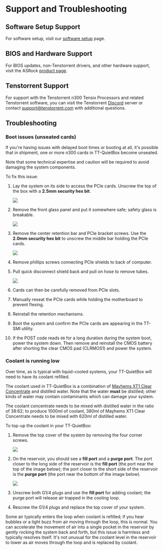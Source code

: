 # Support and Troubleshooting



## Software Setup Support

For software setup, visit our [software setup](https://docs.tenstorrent.com/getting-started/README.html) page.



## BIOS and Hardware Support

For BIOS updates, non-Tenstorrent drivers, and other hardware support, visit the ASRock [product page](https://www.asrockrack.com/general/productdetail.asp?Model=SIENAD8-2L2T#Specifications). 



## Tenstorrent Support

For support with the Tenstorrent n300 Tensix Processors and related Tenstorrent software, you can visit the Tenstorrent [Discord](https://discord.gg/tvhGzHQwaj) server or contact [support@tenstorrent.com](mailto:support@tenstorrent.com) with additional questions.



## Troubleshooting

### Boot issues (unseated cards)

If you're having issues with delayed boot times or booting at all, it's possible that in shipment, one or more n300 cards in TT-QuietBox become unseated.

Note that some technical expertise and caution will be required to avoid damaging the system components.

To fix this issue:

1. Lay the system on its side to access the PCIe cards. Unscrew the top of the box with a **2.5mm security hex bit**.

   ![](qb_1_1.jpg)

2. Remove the front glass panel and put it somewhere safe; safety glass is breakable.

   ![](qb_1_2.png)

3. Remove the center retention bar and PCIe bracket screws. Use the **2.0mm security hex bit** to unscrew the middle bar holding the PCIe cards.

   ![](qb_1_3.png)

4. Remove phillips screws connecting PCIe shields to back of computer.

5. Pull quick disconnect shield back and pull on hose to remove tubes.

   ![](qb_1_4.png)

6. Cards can then be carefully removed from PCIe slots.
7. Manually reseat the PCIe cards while holding the motherboard to prevent flexing.
8. Reinstall the retention mechanisms.
9. Boot the system and confirm the PCIe cards are appearing in the TT-SMI utility.
10. If the POST code reads `00` for a long duration during the system boot, power the system down. Then remove and reinstall the CMOS battery after shorting the clear CMOS pad (CLRMOS1) and power the system.

### Coolant is running low

Over time, as is typical with liquid-cooled systems, your TT-QuietBox will need to have its coolant refilled.

The coolant used in TT-QuietBox is a combination of [Mayhems XT1 Clear Concentrate](https://mayhems.store/mayhems-xt-1-nuke-v2-clear-concentrate-watercooling-fluid-250ml.html) and distilled water. Note that the water **must** be distilled; other kinds of water may contain contaminants which can damage your system.

The coolant concentrate needs to be mixed with distilled water in the ratio of 38:62; to produce 1000ml of coolant, 380ml of Mayhems XT1 Clear Concentrate needs to be mixed with 620ml of distilled water.

To top-up the coolant in your TT-QuietBox:

1. Remove the top cover of the system by removing the four corner screws.

   ![](qb_2_1.png)

2. On the reservoir, you should see a **fill port** and a **purge port**. The port closer to the long side of the reservoir is the **fill port** (the port near the top of the image below); the port closer to the short side of the reservoir is the **purge port** (the port near the bottom of the image below).

   ![](qb_2_2.png)

3. Unscrew both G1/4 plugs and use the **fill port** for adding coolant; the purge port will release air trapped in the cooling loop.
4. Rescrew the G1/4 plugs and replace the top cover of your system. 

Some air typically enters the loop when coolant is refilled; if you hear bubbles or a light buzz from air moving through the loop, this is normal. You can accelerate the movement of air into a single pocket in the reservoir by gently rocking the system back and forth, but this issue is harmless and typically resolves itself. It's not unusual for the coolant level in the reservoir to lower as air moves through the loop and is replaced by coolant.
